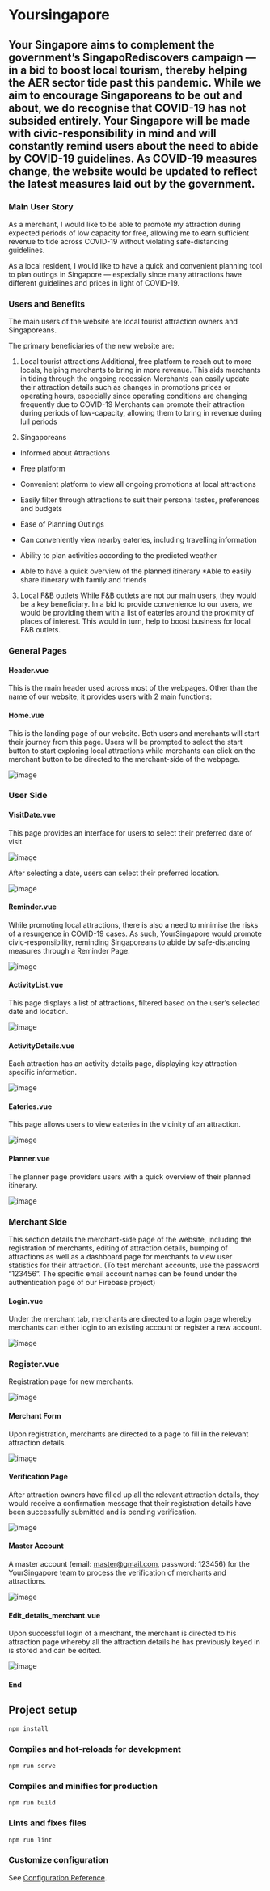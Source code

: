 # Yoursingapore


## Your Singapore aims to complement the government’s SingapoRediscovers campaign — in a bid to boost local tourism, thereby helping the AER sector tide past this pandemic. While we aim to encourage Singaporeans to be out and about, we do recognise that COVID-19 has not subsided entirely. Your Singapore will be made with civic-responsibility in mind and will constantly remind users about the need to abide by COVID-19 guidelines. As COVID-19 measures change, the website would be updated to reflect the latest measures laid out by the government. 

### Main User Story
As a merchant, I would like to be able to promote my attraction during expected periods of low capacity for free, allowing me to earn sufficient revenue to tide across COVID-19 without violating safe-distancing guidelines. 

As a local resident, I would like to have a quick and convenient planning tool to plan outings in Singapore — especially since many attractions have different guidelines and prices in light of COVID-19. 

### Users and Benefits
The main users of the website are local tourist attraction owners and Singaporeans. 

The primary beneficiaries of the new website are:
1.	Local tourist attractions
Additional, free platform to reach out to more locals, helping merchants to bring in more revenue. This aids merchants in tiding through the ongoing recession
Merchants can easily update their attraction details such as changes in promotions prices or operating hours, especially since operating conditions are changing frequently due to COVID-19
Merchants can promote their attraction during periods of low-capacity, allowing them to bring in revenue during lull periods

2.	Singaporeans

* Informed about Attractions
* Free platform
* Convenient platform to view all ongoing promotions at local attractions
* Easily filter through attractions to suit their personal tastes, preferences and budgets
* Ease of Planning Outings
	
* Can conveniently view nearby eateries, including travelling information
* Ability to plan activities according to the predicted weather
* Able to have a quick overview of the planned itinerary
*Able to easily share itinerary with family and friends
 
3.	Local F&B outlets
While F&B outlets are not our main users, they would be a key beneficiary. In a bid to provide convenience to our users, we would be providing them with a list of eateries around the proximity of places of interest. This would in turn, help to boost business for local F&B outlets.




### General Pages

#### Header.vue
This is the main header used across most of the webpages. Other than the name of our website, it provides users with 2 main functions:


#### Home.vue
This is the landing page of our website. Both users and merchants will start their journey from this page. Users will be prompted to select the start button to start exploring local attractions while merchants can click on the merchant button to be directed to the merchant-side of the webpage. 


![image](https://user-images.githubusercontent.com/71431944/159393020-89f8c047-06df-4af5-9ec4-a5d8b6076c6e.png)


### User Side
#### VisitDate.vue
This page provides an interface for users to select their preferred date of visit. 

![image](https://user-images.githubusercontent.com/71431944/159393308-ed8ee65d-e59c-492b-8db3-67cc262e8673.png)



After selecting a date, users can select their preferred location.

![image](https://user-images.githubusercontent.com/71431944/159393761-e679de53-33af-4932-80ce-08b5b15009ac.png)

#### Reminder.vue 
While promoting local attractions, there is also a need to minimise the risks of a resurgence in COVID-19 cases. As such, YourSingapore would promote civic-responsibility, reminding Singaporeans to abide by safe-distancing measures through a Reminder Page.

![image](https://user-images.githubusercontent.com/71431944/159393972-282c8864-29d3-469f-b020-365630055a1e.png)

#### ActivityList.vue
This page displays a list of attractions, filtered based on the user’s selected date and location.

![image](https://user-images.githubusercontent.com/71431944/159394018-d5080e28-5c84-4fbe-948c-f3bac9241c03.png)



#### ActivityDetails.vue
Each attraction has an activity details page, displaying key attraction-specific information.

![image](https://user-images.githubusercontent.com/71431944/159394147-2269d03a-61b0-4bf4-9afb-d4132fce1bd1.png)




#### Eateries.vue
This page allows users to view eateries in the vicinity of an attraction.

![image](https://user-images.githubusercontent.com/71431944/159394277-09a3d0a9-1294-4969-ae27-58ea4b637506.png)



#### Planner.vue
The planner page providers users with a quick overview of their planned itinerary. 

![image](https://user-images.githubusercontent.com/71431944/159394338-9dd32c88-92ee-4957-807c-b1693c890628.png)



### Merchant Side
This section details the merchant-side page of the website, including the registration of merchants, editing of attraction details, bumping of attractions as well as a dashboard page for merchants to view user statistics for their attraction. 
(To test merchant accounts, use the password “123456”. The specific email account names can be found under the authentication page of our Firebase project)

#### Login.vue
Under the merchant tab, merchants are directed to a login page whereby merchants can either login to an existing account or register a new account.

![image](https://user-images.githubusercontent.com/71431944/159394495-a0442674-1f32-49c8-a100-63a87c6e6b24.png)

### Register.vue
Registration page for new merchants. 

![image](https://user-images.githubusercontent.com/71431944/159394540-577982bf-9bed-433a-b906-3df11049599e.png)

#### Merchant Form
Upon registration, merchants are directed to a page to fill in the relevant attraction details. 

![image](https://user-images.githubusercontent.com/71431944/159394628-fe79add1-2ccf-4487-8c8b-50daab99c998.png)

#### Verification Page
After attraction owners have filled up all the relevant attraction details, they would receive a confirmation message that their registration details have been successfully submitted and is pending verification. 

![image](https://user-images.githubusercontent.com/71431944/159394674-b6132e77-9647-4a7d-95db-41466d038a6d.png)

#### Master Account
A master account (email: master@gmail.com, password: 123456) for the YourSingapore team to process the verification of merchants and attractions. 

![image](https://user-images.githubusercontent.com/71431944/159394731-c532e8ba-4c62-4254-ad31-1052f9da08c7.png)


#### Edit_details_merchant.vue
Upon successful login of a merchant, the merchant is directed to his attraction page whereby all the attraction details he has previously keyed in is stored and can be edited.

![image](https://user-images.githubusercontent.com/71431944/159394799-53489497-2cc2-425b-823c-3d80b764a167.png)


#### End

## Project setup
```
npm install
```

### Compiles and hot-reloads for development
```
npm run serve
```

### Compiles and minifies for production
```
npm run build
```

### Lints and fixes files
```
npm run lint
```

### Customize configuration
See [Configuration Reference](https://cli.vuejs.org/config/).
